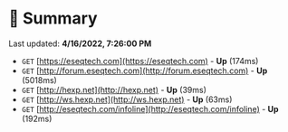 # 📖 Summary
Last updated: **4/16/2022, 7:26:00 PM**

- `GET` [https://eseqtech.com](https://eseqtech.com) - **Up** (174ms)
- `GET` [http://forum.eseqtech.com](http://forum.eseqtech.com) - **Up** (5018ms)
- `GET` [http://hexp.net](http://hexp.net) - **Up** (39ms)
- `GET` [http://ws.hexp.net](http://ws.hexp.net) - **Up** (63ms)
- `GET` [http://eseqtech.com/infoline](http://eseqtech.com/infoline) - **Up** (192ms)
